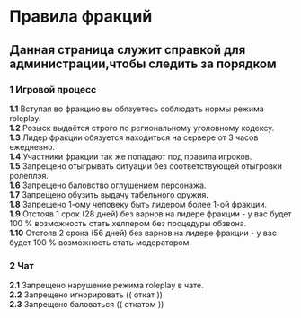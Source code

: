 # Правила фракций  
## Данная страница служит справкой для администрации,чтобы следить за порядком  
### __1__ Игровой процесс  
__1.1__ Вступая во фракцию вы обязуетесь соблюдать нормы режима roleplay.  
__1.2__ Розыск выдаётся строго по региональному уголовному кодексу.  
__1.3__ Лидер фракции обязуется находиться на сервере от 3 часов ежедневно.  
__1.4__ Участники фракции так же попадают под правила игроков.  
__1.5__ Запрещено отыгрывать ситуации без соответствующей отыгровки ролеплэя.  
__1.6__ Запрещено баловство оглушением персонажа.  
__1.7__ Запрещено обузить выдачу табельного оружия.  
__1.8__ Запрещено 1-ому человеку быть лидером более 1-ой фракции.  
__1.9__ Отстояв 1 срок (28 дней) без варнов на лидере фракции - у вас будет 100 % возможность стать хелпером без процедуры обзвона.  
__1.10__ Отстояв 2 срока (56 дней) без варнов на лидере фракции - у вас будет 100 % возможность стать модератором.  
### __2__ Чат  
__2.1__ Запрещено нарушение режима roleplay в чате.  
__2.2__ Запрещено игнорировать (( откат ))  
__2.3__ Запрещено баловаться (( откатом ))  
